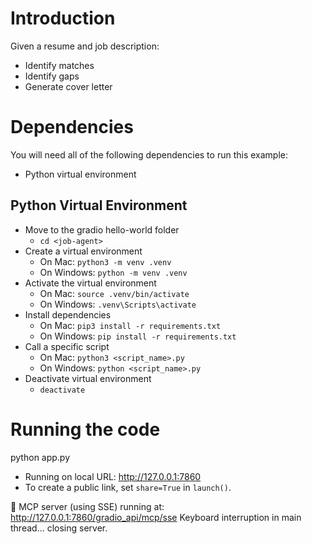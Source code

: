 # Introduction

Given a resume and job description: 

 - Identify matches
 - Identify gaps
 - Generate cover letter

# Dependencies

You will need all of the following dependencies to run this example:

 - Python virtual environment

## Python Virtual Environment

 - Move to the gradio hello-world folder
   - `cd <job-agent>`
 - Create a virtual environment
   - On Mac: `python3 -m venv .venv`
   - On Windows: `python -m venv .venv`
 - Activate the virtual environment
   - On Mac: `source .venv/bin/activate`
   - On Windows: `.venv\Scripts\activate`
 - Install dependencies
   - On Mac: `pip3 install -r requirements.txt`
   - On Windows: `pip install -r requirements.txt`
 - Call a specific script
   - On Mac: `python3 <script_name>.py`
   - On Windows: `python <script_name>.py`
 - Deactivate virtual environment
   - `deactivate`

# Running the code

python app.py
* Running on local URL:  http://127.0.0.1:7860
* To create a public link, set `share=True` in `launch()`.

🔨 MCP server (using SSE) running at: http://127.0.0.1:7860/gradio_api/mcp/sse
Keyboard interruption in main thread... closing server.